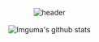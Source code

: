 <div align=center>

  ![header](https://capsule-render.vercel.app/api?type=waving&color=gradient&customColorList=12&height=300&section=header&text=I'm%20Imguma😎&fontSize=60)
  <br>
  <br>
  ![Imguma's github stats](https://github-readme-stats.vercel.app/api?username=Imguma&show_icons=true&theme=github_dark)

</div>
